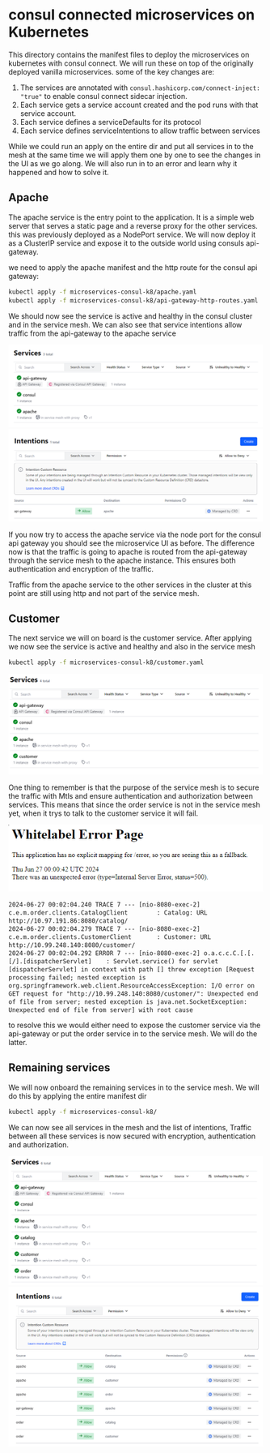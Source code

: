 # consul connected microservices on Kubernetes
This directory contains the manifest files to deploy the microservices on kubernetes with consul connect. We will run 
these on top of the originally deployed vanilla microservices. some of the key changes are:

1. The services are annotated with `consul.hashicorp.com/connect-inject: "true"` to enable consul connect sidecar injection.
2. Each service gets a service account created and the pod runs with that service account.
3. Each service defines a serviceDefaults for its protocol
4. Each service defines serviceIntentions to allow traffic between services

While we could run an apply on the entire dir and put all services in to the mesh at the same time we will apply them 
one by one to see the changes in the UI as we go along. We will also run in to an error and learn why it happened and
how to solve it.

## Apache
The apache service is the entry point to the application. It is a simple web server that serves a static page and a 
reverse proxy for the other services. this was previously deployed as a NodePort service. We will now deploy it as a
ClusterIP service and expose it to the outside world using consuls api-gateway.

we need to apply the apache manifest and the http route for the consul api gateway:
```bash
kubectl apply -f microservices-consul-k8/apache.yaml 
kubectl apply -f microservices-consul-k8/api-gateway-http-routes.yaml 
```

We should now see the service is active and healthy in the consul cluster and in the service mesh. We can also see
that service intentions allow traffic from the api-gateway to the apache service

![apache service in consul](../doc-images/consul-apache-service.png)
![apache service intentions](../doc-images/consul-apache-intentions.png)

If you now try to access the apache service via the node port for the consul api gateway you should see the microservice
UI as before. The difference now is that the traffic is going to apache is routed from the api-gateway through the 
service mesh to the apache instance. This ensures both authentication and encryption of the traffic. 

Traffic from the apache service to the other services in the cluster at this point are still using http and not part of 
the service mesh.

## Customer
The next service we will on board is the customer service. After applying we now see the service is active and healthy 
and also in the service mesh

```bash
kubectl apply -f microservices-consul-k8/customer.yaml
```

![customer service in consul](../doc-images/consul-customer-service.png)

One thing to remember is that the purpose of the service mesh is to secure the traffic with Mtls and ensure authentication
and authorization between services. This means that since the order service is not in the service mesh yet, when it trys
to talk to the customer service it will fail. 

![order to customer error](../doc-images/order-to-customer-error.png)
```none
2024-06-27 00:02:04.240 TRACE 7 --- [nio-8080-exec-2] c.e.m.order.clients.CatalogClient        : Catalog: URL http://10.97.191.86:8080/catalog/
2024-06-27 00:02:04.279 TRACE 7 --- [nio-8080-exec-2] c.e.m.order.clients.CustomerClient       : Customer: URL http://10.99.248.140:8080/customer/
2024-06-27 00:02:04.292 ERROR 7 --- [nio-8080-exec-2] o.a.c.c.C.[.[.[/].[dispatcherServlet]    : Servlet.service() for servlet [dispatcherServlet] in context with path [] threw exception [Request processing failed; nested exception is org.springframework.web.client.ResourceAccessException: I/O error on GET request for "http://10.99.248.140:8080/customer/": Unexpected end of file from server; nested exception is java.net.SocketException: Unexpected end of file from server] with root cause
```

to resolve this we would either need to expose the customer service via the api-gateway or put the order service in to the
service mesh. We will do the latter.

## Remaining services
We will now onboard the remaining services in to the service mesh. We will do this by applying the entire manifest dir

```bash
kubectl apply -f microservices-consul-k8/
```

We can now see all services in the mesh and the list of intentions, Traffic between all these services is now secured
with encryption, authentication and authorization.

![all services in mesh](../doc-images/consul-all-services.png)
![all services intentions](../doc-images/consul-all-intentions.png)